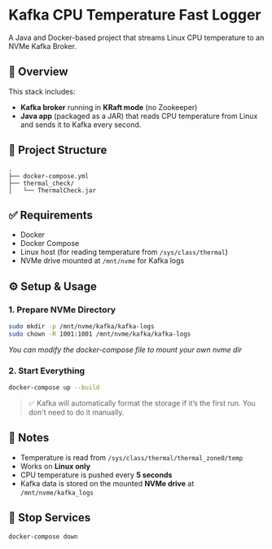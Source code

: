 # Kafka CPU Temperature Fast Logger

A Java and Docker-based project that streams Linux CPU temperature to an NVMe Kafka Broker.

## 🚀 Overview

This stack includes:

- **Kafka broker** running in **KRaft mode** (no Zookeeper)
- **Java app** (packaged as a JAR) that reads CPU temperature from Linux and sends it to Kafka every second.

## 📁 Project Structure

```
.
├── docker-compose.yml
├── thermal_check/
│   └── ThermalCheck.jar
```

## ✅ Requirements

- Docker
- Docker Compose
- Linux host (for reading temperature from `/sys/class/thermal`)
- NVMe drive mounted at `/mnt/nvme` for Kafka logs

## ⚙️ Setup & Usage

### 1. Prepare NVMe Directory

```bash
sudo mkdir -p /mnt/nvme/kafka/kafka-logs
sudo chown -R 1001:1001 /mnt/nvme/kafka/kafka-logs
```
  *You can modify the docker-compose file to mount your own nvme dir*

  
### 2. Start Everything

```bash
docker-compose up --build
```

> ✅ Kafka will automatically format the storage if it’s the first run. You don't need to do it manually.

## 📄 Notes

- Temperature is read from `/sys/class/thermal/thermal_zone0/temp`
- Works on **Linux only**
- CPU temperature is pushed every **5 seconds**
- Kafka data is stored on the mounted **NVMe drive** at `/mnt/nvme/kafka_logs`

## 📍 Stop Services

```bash
docker-compose down
```
